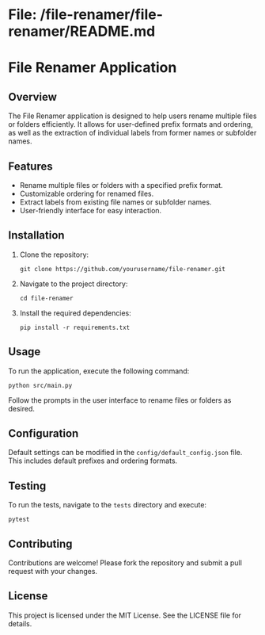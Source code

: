 # File: /file-renamer/file-renamer/README.md

# File Renamer Application

## Overview
The File Renamer application is designed to help users rename multiple files or folders efficiently. It allows for user-defined prefix formats and ordering, as well as the extraction of individual labels from former names or subfolder names.

## Features
- Rename multiple files or folders with a specified prefix format.
- Customizable ordering for renamed files.
- Extract labels from existing file names or subfolder names.
- User-friendly interface for easy interaction.

## Installation
1. Clone the repository:
   ```
   git clone https://github.com/yourusername/file-renamer.git
   ```
2. Navigate to the project directory:
   ```
   cd file-renamer
   ```
3. Install the required dependencies:
   ```
   pip install -r requirements.txt
   ```

## Usage
To run the application, execute the following command:
```
python src/main.py
```
Follow the prompts in the user interface to rename files or folders as desired.

## Configuration
Default settings can be modified in the `config/default_config.json` file. This includes default prefixes and ordering formats.

## Testing
To run the tests, navigate to the `tests` directory and execute:
```
pytest
```

## Contributing
Contributions are welcome! Please fork the repository and submit a pull request with your changes.

## License
This project is licensed under the MIT License. See the LICENSE file for details.